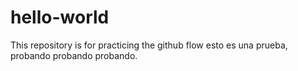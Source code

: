 # hello-world
This repository is for practicing the github flow
esto es una prueba, probando probando probando. 
